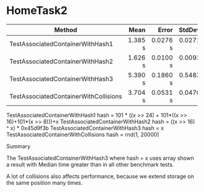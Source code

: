 # HomeTask2

|                                Method |    Mean |    Error |   StdDev |  Median |
|-------------------------------------- |--------:|---------:|---------:|--------:|
|      TestAssociatedContainerWithHash1 | 1.385 s | 0.0276 s | 0.0271 s | 1.374 s |
|      TestAssociatedContainerWithHash2 | 1.626 s | 0.0100 s | 0.0093 s | 1.624 s |
|      TestAssociatedContainerWithHash3 | 5.390 s | 0.1860 s | 0.5483 s | 5.104 s |
| TestAssociatedContainerWithCollisions | 3.704 s | 0.0531 s | 0.0470 s | 3.700 s |

TestAssociatedContainerWithHash1 hash = 101 * ((x >> 24) + 101*((x >> 16)+101*(x >> 8)))+x
TestAssociatedContainerWithHash2 hash = ((x >> 16) ^ x) * 0x45d9f3b
TestAssociatedContainerWithHash3 hash = x
TestAssociatedContainerWithCollisions hash = rnd(1, 20000)

Summary

The TestAssociatedContainerWithHash3 where hash = x uses array shown a result with Median time greater than in all other benchmark tests.

A lot of collisions also affects performance, because we extend storage on the same position many times.
